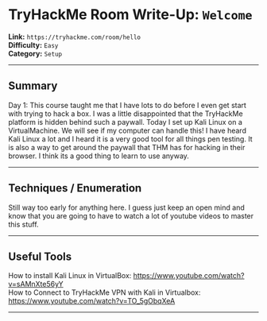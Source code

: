 # TryHackMe Room Write-Up: `Welcome`  

**Link:** `https://tryhackme.com/room/hello`  
**Difficulty:** `Easy`  
**Category:** `Setup`  

---

## Summary
Day 1: This course taught me that I have lots to do before I even get start with trying to hack a box. I was a little disappointed that the TryHackMe platform is hidden behind such a paywall. Today I set up Kali Linux on a VirtualMachine. We will see if my computer can handle this! I have heard Kali Linux a lot and I heard it is a very good tool for all things pen testing. It is also a way to get around the paywall that THM has for hacking in their browser. I think its a good thing to learn to use anyway. 


---

## Techniques / Enumeration
Still way too early for anything here. I guess just keep an open mind and know that you are going to have to watch a lot of youtube videos to master this stuff. 

---

## Useful Tools
How to install Kali Linux in VirtualBox: https://www.youtube.com/watch?v=sAMnXte56yY  
How to Connect to TryHackMe VPN with Kali in Virtualbox: https://www.youtube.com/watch?v=TO_5gObqXeA

---